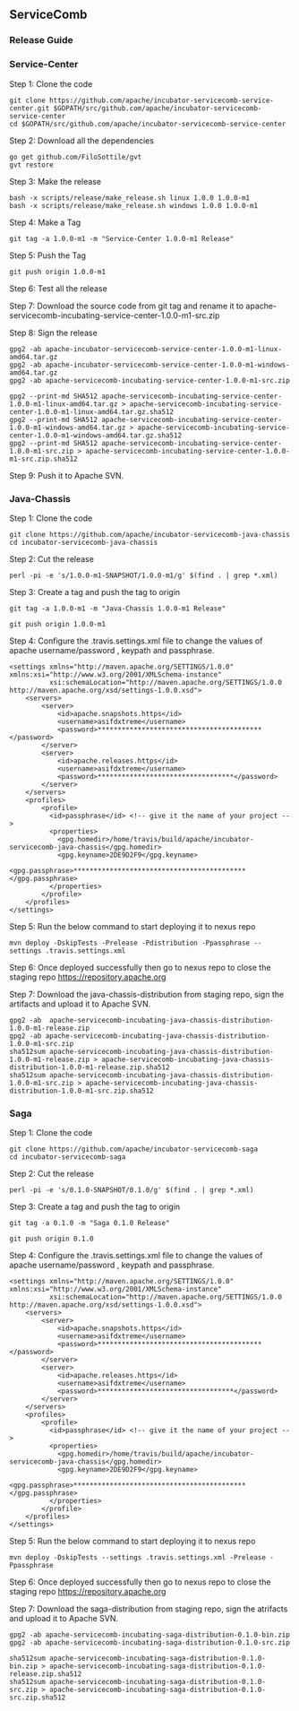 ## ServiceComb

### Release Guide

### Service-Center

Step 1: Clone the code

```
git clone https://github.com/apache/incubator-servicecomb-service-center.git $GOPATH/src/github.com/apache/incubator-servicecomb-service-center
cd $GOPATH/src/github.com/apache/incubator-servicecomb-service-center
```

Step 2: Download all the dependencies

```
go get github.com/FiloSottile/gvt
gvt restore
```

Step 3: Make the release

```
bash -x scripts/release/make_release.sh linux 1.0.0 1.0.0-m1
bash -x scripts/release/make_release.sh windows 1.0.0 1.0.0-m1
```

Step 4: Make a Tag
```
git tag -a 1.0.0-m1 -m "Service-Center 1.0.0-m1 Release"
```

Step 5: Push the Tag
```
git push origin 1.0.0-m1
```

Step 6: Test all the release

Step 7: Download the source code from git tag and rename it to apache-servicecomb-incubating-service-center-1.0.0-m1-src.zip  
  
Step 8: Sign the release  
```
gpg2 -ab apache-incubator-servicecomb-service-center-1.0.0-m1-linux-amd64.tar.gz
gpg2 -ab apache-incubator-servicecomb-service-center-1.0.0-m1-windows-amd64.tar.gz
gpg2 -ab apache-servicecomb-incubating-service-center-1.0.0-m1-src.zip

gpg2 --print-md SHA512 apache-servicecomb-incubating-service-center-1.0.0-m1-linux-amd64.tar.gz > apache-servicecomb-incubating-service-center-1.0.0-m1-linux-amd64.tar.gz.sha512
gpg2 --print-md SHA512 apache-servicecomb-incubating-service-center-1.0.0-m1-windows-amd64.tar.gz > apache-servicecomb-incubating-service-center-1.0.0-m1-windows-amd64.tar.gz.sha512
gpg2 --print-md SHA512 apache-servicecomb-incubating-service-center-1.0.0-m1-src.zip > apache-servicecomb-incubating-service-center-1.0.0-m1-src.zip.sha512
```
Step 9: Push it to Apache SVN.

### Java-Chassis

Step 1: Clone the code
```
git clone https://github.com/apache/incubator-servicecomb-java-chassis
cd incubator-servicecomb-java-chassis
```

Step 2: Cut the release

```
perl -pi -e 's/1.0.0-m1-SNAPSHOT/1.0.0-m1/g' $(find . | grep *.xml)
```

Step 3: Create a tag and push the tag to origin

```
git tag -a 1.0.0-m1 -m "Java-Chassis 1.0.0-m1 Release"

git push origin 1.0.0-m1
```

Step 4: Configure the .travis.settings.xml file to change the values of apache username/password , keypath and passphrase.
```
<settings xmlns="http://maven.apache.org/SETTINGS/1.0.0" xmlns:xsi="http://www.w3.org/2001/XMLSchema-instance"
          xsi:schemaLocation="http://maven.apache.org/SETTINGS/1.0.0 http://maven.apache.org/xsd/settings-1.0.0.xsd">
    <servers>
        <server>
            <id>apache.snapshots.https</id>
            <username>asifdxtreme</username>
            <password>*****************************************</password>
        </server>
        <server>
            <id>apache.releases.https</id>
            <username>asifdxtreme</username>
            <password>**********************************</password>
        </server>
    </servers>
    <profiles>
        <profile>
          <id>passphrase</id> <!-- give it the name of your project -->
          <properties>
            <gpg.homedir>/home/travis/build/apache/incubator-servicecomb-java-chassis</gpg.homedir>
            <gpg.keyname>2DE9D2F9</gpg.keyname>
            <gpg.passphrase>*******************************************</gpg.passphrase>
          </properties>
        </profile>
    </profiles>          
</settings>
```

Step 5: Run the below command to start deploying it to nexus repo
```
mvn deploy -DskipTests -Prelease -Pdistribution -Ppassphrase --settings .travis.settings.xml
```

Step 6: Once deployed successfully then go to nexus repo to close the staging repo https://repository.apache.org 

Step 7: Download the java-chassis-distribution from staging repo, sign the artifacts and upload it to Apache SVN. 
```
gpg2 -ab  apache-servicecomb-incubating-java-chassis-distribution-1.0.0-m1-release.zip
gpg2 -ab apache-servicecomb-incubating-java-chassis-distribution-1.0.0-m1-src.zip
sha512sum apache-servicecomb-incubating-java-chassis-distribution-1.0.0-m1-release.zip > apache-servicecomb-incubating-java-chassis-distribution-1.0.0-m1-release.zip.sha512
sha512sum apache-servicecomb-incubating-java-chassis-distribution-1.0.0-m1-src.zip > apache-servicecomb-incubating-java-chassis-distribution-1.0.0-m1-src.zip.sha512
```

### Saga

Step 1: Clone the code
```
git clone https://github.com/apache/incubator-servicecomb-saga
cd incubator-servicecomb-saga
```

Step 2: Cut the release

```
perl -pi -e 's/0.1.0-SNAPSHOT/0.1.0/g' $(find . | grep *.xml)
```

Step 3: Create a tag and push the tag to origin

```
git tag -a 0.1.0 -m "Saga 0.1.0 Release"

git push origin 0.1.0
```

Step 4: Configure the .travis.settings.xml file to change the values of apache username/password , keypath and passphrase.
```
<settings xmlns="http://maven.apache.org/SETTINGS/1.0.0" xmlns:xsi="http://www.w3.org/2001/XMLSchema-instance"
          xsi:schemaLocation="http://maven.apache.org/SETTINGS/1.0.0 http://maven.apache.org/xsd/settings-1.0.0.xsd">
    <servers>
        <server>
            <id>apache.snapshots.https</id>
            <username>asifdxtreme</username>
            <password>*****************************************</password>
        </server>
        <server>
            <id>apache.releases.https</id>
            <username>asifdxtreme</username>
            <password>**********************************</password>
        </server>
    </servers>
    <profiles>
        <profile>
          <id>passphrase</id> <!-- give it the name of your project -->
          <properties>
            <gpg.homedir>/home/travis/build/apache/incubator-servicecomb-java-chassis</gpg.homedir>
            <gpg.keyname>2DE9D2F9</gpg.keyname>
            <gpg.passphrase>*******************************************</gpg.passphrase>
          </properties>
        </profile>
    </profiles>          
</settings>
```

Step 5: Run the below command to start deploying it to nexus repo
```
mvn deploy -DskipTests --settings .travis.settings.xml -Prelease -Ppassphrase
```

Step 6: Once deployed successfully then go to nexus repo to close the staging repo https://repository.apache.org 

Step 7: Download the saga-distribution from staging repo, sign the atrifacts and upload it to Apache SVN. 
```
gpg2 -ab apache-servicecomb-incubating-saga-distribution-0.1.0-bin.zip
gpg2 -ab apache-servicecomb-incubating-saga-distribution-0.1.0-src.zip

sha512sum apache-servicecomb-incubating-saga-distribution-0.1.0-bin.zip > apache-servicecomb-incubating-saga-distribution-0.1.0-release.zip.sha512
sha512sum apache-servicecomb-incubating-saga-distribution-0.1.0-src.zip > apache-servicecomb-incubating-saga-distribution-0.1.0-src.zip.sha512
```
